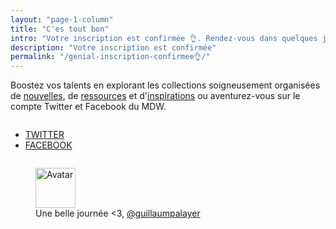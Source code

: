 ```yaml
---
layout: "page-1-column"
title: "C'es tout bon"
intro: "Votre inscription est confirmée 👌. Rendez-vous dans quelques jours pour votre première newsletter."
description: "Votre inscription est confirmée"
permalink: "/genial-inscription-confirmee👌/"
---
```

<p class="text-center">Boostez vos talents en explorant les collections soigneusement organisées de <a href="/notes/" title="Les dernières actus en design et développement web">nouvelles</a>, de <a href="/ressources/" title="Gagnez du temps avec ces merveilleuses ressources">ressources</a> et d'<a href="/inspirations/" title="Cultivez votre créativité">inspirations</a> ou aventurez-vous sur le compte Twitter et Facebook du MDW.</p>
<div class="row">
  <div class="small-12 columns">
    <ul class="buttons-inline-list text-center">
      <li>
        <a onclick="ga('send', 'social', 'Twitter', 'follow', '{{ site.url }}{{ page.url | cgi_escape }}');" class="button radius small article-partage-twitter" href="https://twitter.com/@MagDuWebdesign" title="Explorez le MDW sur Twitter" rel="nofollow" target="_blank">TWITTER</a>
      </li>
      <li>
        <a onclick="ga('send', 'social', 'Facebook', 'like', '{{ site.url }}{{ page.url | cgi_escape }}');" class="button radius small article-partage-facebook" href="https://www.facebook.com/MagazineDuWebdesign/" title="Explorez le MDW sur Facebook" rel="nofollow" target="_blank">FACEBOOK</a>
      </li>
    </ul>
  </div>
</div>

<figure class="text-center">
  <img class="rounded-img-d64 mod-avatar" src="{{ site.author.avatar | prepend:'https://s3-eu-west-1.amazonaws.com/mdw-images/large/' }}" alt="Avatar" width="64" height="64">
  <figcaption>Une belle journée <3, <a href="https://twitter.com/guillaumpalayer" title="Twitter @guillaumpalayer" target="_blank">@guillaumpalayer</a></figcaption>
</figure>
